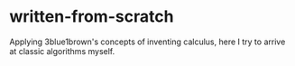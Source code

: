# written-from-scratch
Applying 3blue1brown's concepts of inventing calculus, here I try to arrive at classic algorithms myself.
